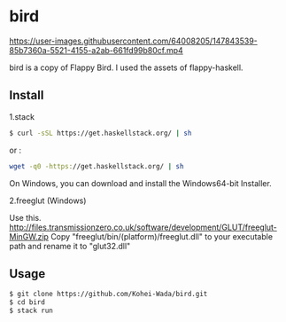 # bird

https://user-images.githubusercontent.com/64008205/147843539-85b7360a-5521-4155-a2ab-661fd99b80cf.mp4

bird is a copy of Flappy Bird. 
I used the assets of flappy-haskell.

## Install 

1.stack 

```bash 
$ curl -sSL https://get.haskellstack.org/ | sh
```
or :

```bash 
wget -q0 -https://get.haskellstack.org/ | sh 
```
On Windows, you can download and install the Windows64-bit Installer.


2.freeglut (Windows)

Use this.
http://files.transmissionzero.co.uk/software/development/GLUT/freeglut-MinGW.zip
Copy "freeglut/bin/(platform)/freeglut.dll" to your executable path and 
rename it to "glut32.dll"


## Usage

```bash
$ git clone https://github.com/Kohei-Wada/bird.git
$ cd bird
$ stack run 
``` 
